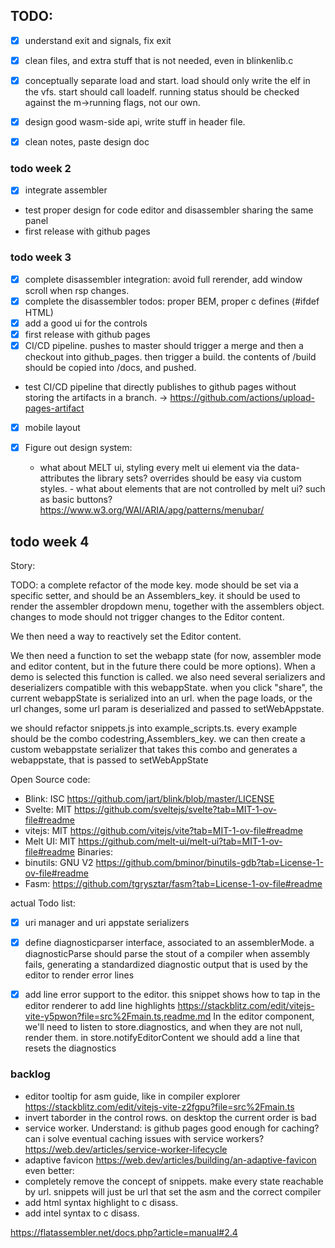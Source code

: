 ## TODO:

-[x] understand exit and signals, fix exit

-[x] clean files, and extra stuff that is not needed, even in blinkenlib.c

-[x] conceptually separate load and start.
  load should only write the elf in the vfs.
  start should call loadelf.
  running status should be checked against
  the m->running flags, not our own.

- [x] design good wasm-side api, write stuff in header file.

-[x] clean notes, paste design doc

### todo week 2

- [x] integrate assembler
- test proper design for code editor and disassembler sharing the same panel
- first release with github pages

### todo week 3

-[x] complete disassembler integration: avoid full rerender, add window scroll
  when rsp changes.
-[x] complete the disassembler todos: proper BEM, proper c defines (#ifdef HTML)
-[x] add a good ui for the controls
-[x] first release with github pages
-[x] CI/CD pipeline. pushes to master should trigger a merge and then a checkout into github_pages. then trigger a build. the contents of /build should be copied into /docs, and pushed.
- test CI/CD pipeline that directly publishes to github pages without storing the artifacts in a branch. -> https://github.com/actions/upload-pages-artifact
-[x] mobile layout

-[x] Figure out design system:
     - what about MELT ui, styling every melt ui element via the data-attributes the library sets? 
    overrides should be easy via custom styles.
      - what about elements that are not controlled by melt ui? such as basic buttons? https://www.w3.org/WAI/ARIA/apg/patterns/menubar/



## todo week 4

Story:

TODO: a complete refactor of the mode key.
mode should be set via a specific setter, and should be an Assemblers_key.
it should be used to render the assembler dropdown menu, together with the assemblers object.
changes to mode should not trigger changes to the Editor content.

We then need a way to reactively set the Editor content.

We then need a function to set the webapp state (for now, assembler mode and editor content, but in the future
there could be more options).
When a demo is selected this function is called.
we also need several serializers and deserializers compatible with this webappState.
when you click "share", the current webappState is serialized into an url.
when the page loads, or the url changes, some url param is deserialized and passed to
setWebAppstate.

we should refactor snippets.js into example_scripts.ts.
every example should be the combo codestring,Assemblers_key.
we can then create a custom webappstate serializer that takes this combo and 
generates a webappstate, that is passed to setWebAppState

Open Source code:
- Blink: ISC https://github.com/jart/blink/blob/master/LICENSE
- Svelte: MIT https://github.com/sveltejs/svelte?tab=MIT-1-ov-file#readme
- vitejs: MIT https://github.com/vitejs/vite?tab=MIT-1-ov-file#readme
- Melt UI: MIT https://github.com/melt-ui/melt-ui?tab=MIT-1-ov-file#readme
Binaries:
- binutils: GNU V2 https://github.com/bminor/binutils-gdb?tab=License-1-ov-file#readme
- Fasm: https://github.com/tgrysztar/fasm?tab=License-1-ov-file#readme

actual Todo list:

- [x] uri manager and uri appstate serializers
- [x] define diagnosticparser interface, associated to an assemblerMode.
  a diagnosticParse should parse the stout of a compiler when assembly fails,
  generating a standardized diagnostic output that is used by the editor to render error lines
- [x] add line error support to the editor. 
  this snippet shows how to tap in the editor renderer to add line highlights
    https://stackblitz.com/edit/vitejs-vite-y5pwon?file=src%2Fmain.ts,readme.md
  In the editor component, we'll need to listen to store.diagnostics, and when
  they are not null, render them.
  in store.notifyEditorContent we should add a line that resets the diagnostics



### backlog
- editor tooltip for asm guide, like in compiler explorer
  https://stackblitz.com/edit/vitejs-vite-z2fgpu?file=src%2Fmain.ts
- invert taborder in the control rows. on desktop the current order is bad
- service worker. Understand: is github pages good enough for caching?
  can i solve eventual caching issues with service workers?
  https://web.dev/articles/service-worker-lifecycle
- adaptive favicon https://web.dev/articles/building/an-adaptive-favicon
  even better:
        <link rel="icon" href="" media="(prefers-color-scheme: dark)" type="image/png">
        <link rel="icon" href="" media="(prefers-color-scheme: dark)" type="image/svg+xml">
- completely remove the concept of snippets. make every state reachable by
  url. snippets will just be url that set the asm and the correct compiler
- add html syntax highlight to c disass.
- add intel syntax to c disass.




https://flatassembler.net/docs.php?article=manual#2.4
